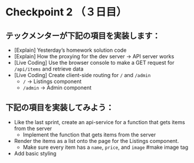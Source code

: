 # Checkpoint 2 （３日目）

## テックメンターが下記の項目を実装します：

* [Explain] Yesterday’s homework solution code
* [Explain] How the proxying for the dev server -> API server works
* [Live Coding] Use the browser console to make a GET request for `/api/items` and retrieve data
* [Live Coding] Create client-side routing for `/` and `/admin`
  * `/` -> Listings component
  * `/admin` -> Admin component

## 下記の項目を実装してみよう：

* Like the last sprint, create an api-service for a function that gets items from the server
  * Implement the function that gets items from the server
* Render the items as a list onto the page for the Listings component.
  * Make sure every item has a `name`, `price`, and `image` #make image tag
* Add basic styling
